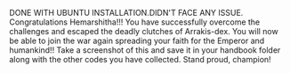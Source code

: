 DONE WITH UBUNTU INSTALLATION.DIDN'T FACE ANY ISSUE.
Congratulations Hemarshitha!!! You have successfully overcome the challenges and escaped the deadly clutches of Arrakis-dex.
You will now be able to join the war again spreading your faith for the Emperor and humankind!!
Take a screenshot of this and save it in your handbook folder along with the other codes you have collected.
Stand proud, champion!
